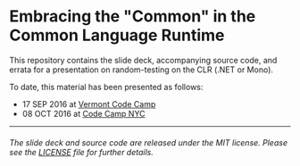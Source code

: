 Embracing the "Common" in the Common Language Runtime
===

This repository contains the slide deck, accompanying source code, and errata for a presentation on random-testing on the CLR (.NET or Mono).

To date, this material has been presented as follows:

  + 17 SEP 2016 at [Vermont Code Camp](http://vtcodecamp.org/)
  + 08 OCT 2016 at [Code Camp NYC](http://codecampnyc.org/)

---

###### The slide deck and source code are released under the MIT license. Please see the [LICENSE](https://gitlab.com/pblasucci/commondotnet/blob/master/LICENSE.txt) file for further details.
